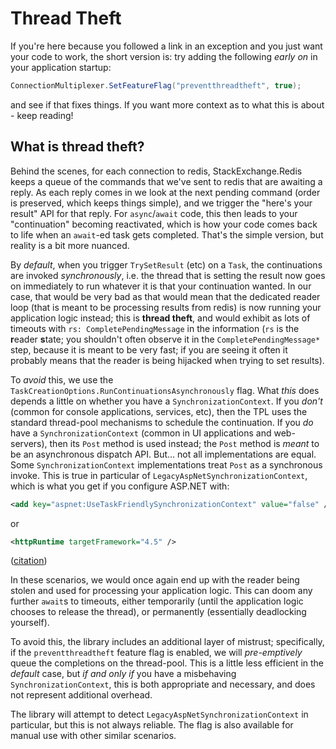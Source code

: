 # Thread Theft

If you're here because you followed a link in an exception and you just want your code to work,
the short version is: try adding the following *early on* in your application startup:

```csharp
ConnectionMultiplexer.SetFeatureFlag("preventthreadtheft", true);
```

and see if that fixes things. If you want more context as to what this is about - keep reading!

## What is thread theft?

Behind the scenes, for each connection to redis, StackExchange.Redis keeps a queue of the
commands that we've sent to redis that are awaiting a reply. As each reply comes in we look
at the next pending command (order is preserved, which keeps things simple), and we trigger
the "here's your result" API for that reply. For `async`/`await` code, this then leads to
your "continuation" becoming reactivated, which is how your code comes back to life when
an `await`-ed task gets completed. That's the simple version, but reality is a bit more
nuanced.

By *default*, when you trigger `TrySetResult` (etc) on a `Task`, the continuations are
invoked *synchronously*, i.e. the thread that is setting the result now goes on immediately
to run whatever it is that your continuation wanted. In our case, that would be very bad
as that would mean that the dedicated reader loop (that is meant to be processing results
from redis) is now running your application logic instead; this is **thread theft**, and
would exhibit as lots of timeouts with `rs: CompletePendingMessage` in the information (`rs`
is the **r**eader **s**tate; you shouldn't often observe it in the `CompletePendingMessage*`
step, because it is meant to be very fast; if you are seeing it often it probably means
that the reader is being hijacked when trying to set results).

To *avoid* this, we use the
`TaskCreationOptions.RunContinuationsAsynchronously` flag. What *this* does depends a little
on whether you have a `SynchronizationContext`. If you *don't* (common for console applications,
services, etc), then the TPL uses the standard thread-pool mechanisms to schedule the
continuation. If you *do* have a `SynchronizationContext` (common in UI applications
and web-servers), then its `Post` method is used instead; the `Post` method is *meant* to
be an asynchronous dispatch API. But... not all implementations are equal. Some
`SynchronizationContext` implementations treat `Post` as a synchronous invoke. This is true
in particular of `LegacyAspNetSynchronizationContext`, which is what you get if you
configure ASP.NET with:

``` xml
<add key="aspnet:UseTaskFriendlySynchronizationContext" value="false" />
```

or

```xml
<httpRuntime targetFramework="4.5" />
```

([citation](https://devblogs.microsoft.com/aspnet/all-about-httpruntime-targetframework))

In these scenarios, we would once again end up with the reader being stolen and used for
processing your application logic. This can doom any further `await`s to timeouts,
either temporarily (until the application logic chooses to release the thread), or permanently
(essentially deadlocking yourself).

To avoid this, the library includes an additional layer of mistrust; specifically, if
the `preventthreadtheft` feature flag is enabled, we will *pre-emptively* queue the
completions on the thread-pool. This is a little less efficient in the *default* case,
but *if and only if* you have a misbehaving `SynchronizationContext`, this is
both appropriate and necessary, and does not represent additional overhead.

The library will attempt to detect `LegacyAspNetSynchronizationContext` in particular,
but this is not always reliable. The flag is also available for manual use with other
similar scenarios.
